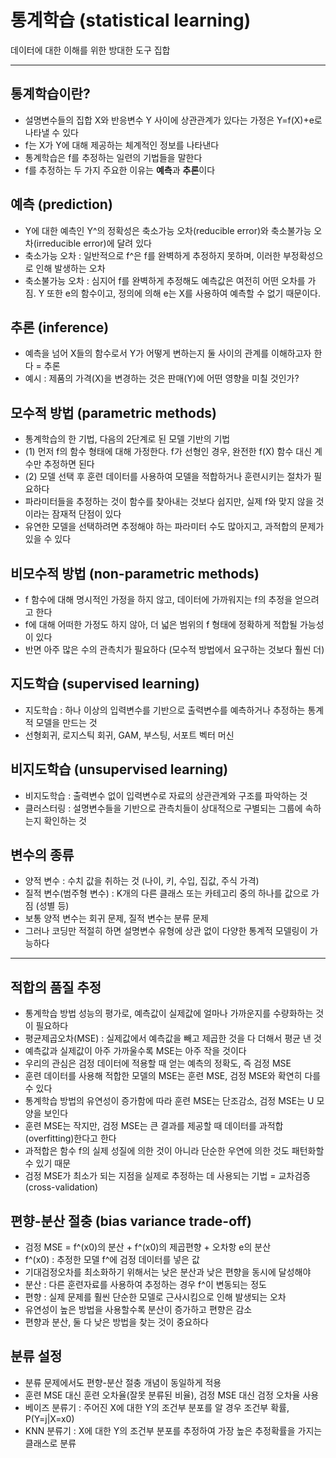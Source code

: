 # 통계학습 (statistical learning)
데이터에 대한 이해를 위한 방대한 도구 집합
***
## 통계학습이란?
- 설명변수들의 집합 X와 반응변수 Y 사이에 상관관계가 있다는 가정은 Y=f(X)+e로 나타낼 수 있다
- f는 X가 Y에 대해 제공하는 체계적인 정보를 나타낸다
- 통계학습은 f를 추정하는 일련의 기법들을 말한다
- f를 추정하는 두 가지 주요한 이유는 **예측**과 **추론**이다

## 예측 (prediction)
- Y에 대한 예측인 Y^의 정확성은 축소가능 오차(reducible error)와 축소불가능 오차(irreducible error)에 달려 있다
- 축소가능 오차 : 일반적으로 f^은 f를 완벽하게 추정하지 못하며, 이러한 부정확성으로 인해 발생하는 오차
- 축소불가능 오차 : 심지어 f를 완벽하게 추정해도 예측값은 여전히 어떤 오차를 가짐. Y 또한 e의 함수이고, 정의에 의해 e는 X를 사용하여 예측할 수 없기 때문이다.

## 추론 (inference)
- 예측을 넘어 X들의 함수로서 Y가 어떻게 변하는지 둘 사이의 관계를 이해하고자 한다 = 추론
- 예시 : 제품의 가격(X)을 변경하는 것은 판매(Y)에 어떤 영향을 미칠 것인가?

## 모수적 방법 (parametric methods)
- 통계학습의 한 기법, 다음의 2단계로 된 모델 기반의 기법
- (1) 먼저 f의 함수 형태에 대해 가정한다. f가 선형인 경우, 완전한 f(X) 함수 대신 계수만 추정하면 된다
- (2) 모델 선택 후 훈련 데이터를 사용하여 모델을 적합하거나 훈련시키는 절차가 필요하다
- 파라미터들을 추정하는 것이 함수를 찾아내는 것보다 쉽지만, 실제 f와 맞지 않을 것이라는 잠재적 단점이 있다
- 유연한 모델을 선택하려면 추정해야 하는 파라미터 수도 많아지고, 과적합의 문제가 있을 수 있다

## 비모수적 방법 (non-parametric methods)
- f 함수에 대해 명시적인 가정을 하지 않고, 데이터에 가까워지는 f의 추정을 얻으려고 한다
- f에 대해 어떠한 가정도 하지 않아, 더 넓은 범위의 f 형태에 정확하게 적합될 가능성이 있다
- 반면 아주 많은 수의 관측치가 필요하다 (모수적 방법에서 요구하는 것보다 훨씬 더) 

## 지도학습 (supervised learning)
- 지도학습 : 하나 이상의 입력변수를 기반으로 출력변수를 예측하거나 추정하는 통계적 모델을 만드는 것
- 선형회귀, 로지스틱 회귀, GAM, 부스팅, 서포트 벡터 머신

## 비지도학습 (unsupervised learning)
- 비지도학습 : 출력변수 없이 입력변수로 자료의 상관관계와 구조를 파악하는 것
- 클러스터링 : 설명변수들을 기반으로 관측치들이 상대적으로 구별되는 그룹에 속하는지 확인하는 것

## 변수의 종류
- 양적 변수 : 수치 값을 취하는 것 (나이, 키, 수입, 집값, 주식 가격)
- 질적 변수(범주형 변수) : K개의 다른 클래스 또는 카테고리 중의 하나를 값으로 가짐 (성별 등)
- 보통 양적 변수는 회귀 문제, 질적 변수는 분류 문제
- 그러나 코딩만 적절히 하면 설명변수 유형에 상관 없이 다양한 통계적 모델링이 가능하다
***

## 적합의 품질 추정
- 통계학습 방법 성능의 평가로, 예측값이 실제값에 얼마나 가까운지를 수량화하는 것이 필요하다
- 평균제곱오차(MSE) : 실제값에서 예측값을 빼고 제곱한 것을 다 더해서 평균 낸 것
- 예측값과 실제값이 아주 가까울수록 MSE는 아주 작을 것이다 
- 우리의 관심은 검정 데이터에 적용할 때 얻는 예측의 정확도, 즉 검정 MSE
- 훈련 데이터를 사용해 적합한 모델의 MSE는 훈련 MSE, 검정 MSE와 확연히 다를 수 있다
- 통계학습 방법의 유연성이 증가함에 따라 훈련 MSE는 단조감소, 검정 MSE는 U 모양을 보인다
- 훈련 MSE는 작지만, 검정 MSE는 큰 결과를 제공할 때 데이터를 과적합(overfitting)한다고 한다
- 과적합은 함수 f의 실제 성질에 의한 것이 아니라 단순한 우연에 의한 것도 패턴화할 수 있기 때문
- 검정 MSE가 최소가 되는 지점을 실제로 추정하는 데 사용되는 기법 = 교차검증(cross-validation)

## 편향-분산 절충 (bias variance trade-off)
- 검정 MSE = f^(x0)의 분산 + f^(x0)의 제곱편향 + 오차항 e의 분산
- f^(x0) : 추정한 모델 f^에 검정 데이터를 넣은 값
- 기대검정오차를 최소화하기 위해서는 낮은 분산과 낮은 편향을 동시에 달성해야
- 분산 : 다른 훈련자료를 사용하여 추정하는 경우 f^이 변동되는 정도
- 편향 : 실제 문제를 훨씬 단순한 모델로 근사시킴으로 인해 발생되는 오차
- 유연성이 높은 방법을 사용할수록 분산이 증가하고 편향은 감소
- 편향과 분산, 둘 다 낮은 방법을 찾는 것이 중요하다

## 분류 설정
- 분류 문제에서도 편향-분산 절충 개념이 동일하게 적용
- 훈련 MSE 대신 훈련 오차율(잘못 분류된 비율), 검정 MSE 대신 검정 오차율 사용
- 베이즈 분류기 : 주어진 X에 대한 Y의 조건부 분포를 알 경우 조건부 확률, P(Y=j|X=x0)
- KNN 분류기 : X에 대한 Y의 조건부 분포를 추정하여 가장 높은 추정확률을 가지는 클래스로 분류
